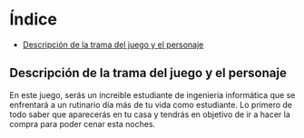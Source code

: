 # Índice
   * [Descripción de la trama del juego y el personaje](#descripción-de-la-trama-del-juego-y-el-personaje)

##  Descripción de la trama del juego y el personaje
En este juego, serás un increible estudiante de ingeniería informática que se enfrentará a un rutinario día más de tu vida como estudiante.
Lo primero de todo saber que aparecerás en tu casa y tendrás en objetivo de ir a hacer la compra para poder cenar esta noches.
 